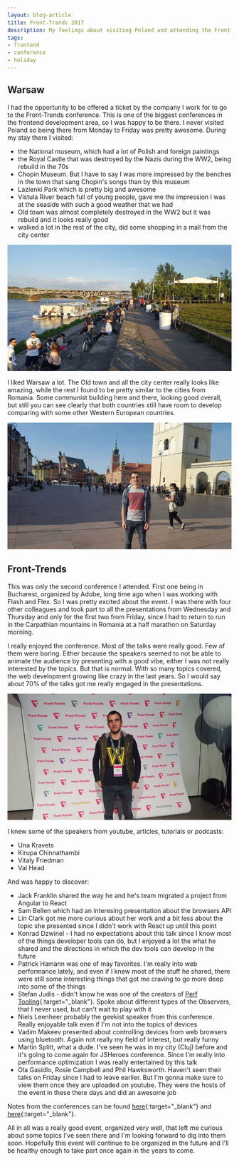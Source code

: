 ```yaml
---
layout: blog-article
title: Front-Trends 2017
description: My feelings about visiting Poland and attending the Front-Trends Conference.
tags:
- frontend
- conference
- holiday
---
```


## Warsaw
I had the opportunity to be offered a ticket by the company I work for to go to the Front-Trends conference. This is one of the biggest conferences in the frontend development area, so I was happy to be there. I never visited Poland so being there from Monday to Friday was pretty awesome. During my stay there I visited:
- the National museum, which had a lot of Polish and foreign paintings
- the Royal Castle that was destroyed by the Nazis during the WW2, being rebuild in the 70s
- Chopin Museum. But I have to say I was more impressed by the benches in the town that sang Chopin's songs than by this museum
- Lazienki Park which is pretty big and awesome
- Vistula River beach full of young people, gave me the impression I was at the seaside with such a good weather that we had
- Old town was almost completely destroyed in the WW2 but it was rebuild and it looks really good
- walked a lot in the rest of the city, did some shopping in a mall from the city center

![running](/assets/fronttrends3.jpg)

I liked Warsaw a lot. The Old town and all the city center really looks like amazing, while the rest I found to be pretty similar to the cities from Romania. Some communist building here and there, looking good overall, but still you can see clearly that both countries still have room to develop comparing with some other Western European countries.

![running](/assets/fronttrends1.jpg)

## Front-Trends
This was only the second conference I attended. First one being in Bucharest, organized by Adobe, long time ago when I was working with Flash and Flex. So I was pretty excited about the event. I was there with four other colleagues and took part to all the presentations from Wednesday and Thursday and only for the first two from Friday, since I had to return to run in the Carpathian mountains in Romania at a half marathon on Saturday morning.

I really enjoyed the conference. Most of the talks were really good. Few of them were boring. Either because the speakers seemed to not be able to animate the audience by presenting with a good vibe, either I was not really interested by the topics. But that is normal. With so many topics covered, the web development growing like crazy in the last years. So I would say about 70% of the talks got me really engaged in the presentations.

![running](/assets/fronttrends2.jpg)

I knew some of the speakers from youtube, articles, tutorials or podcasts:
- Una Kravets
- Kirupa Chinnathambi
- Vitaly Friedman
- Val Head

And was happy to discover:
- Jack Franklin shared the way he and he's team migrated a project from Angular to React
- Sam Bellen which had an interesing presentation about the browsers API
- Lin Clark got me more curious about her work and a bit less about the topic she presented since I didn't work with React up until this point
- Konrad Dzwinel - I had no expectations about this talk since I know most of the things developer tools can do, but I enjoyed a lot the what he shared and the directions in which the dev tools can develop in the future
- Patrick Hamann was one of may favorites. I'm really into web performance lately, and even if I knew most of the stuff he shared, there were still some interesting things that got me craving to go more deep into some of the things
- Stefan Judis - didn't know he was one of the creators of [Perf Tooling](http://www.perf-tooling.today/){:target="_blank"}. Spoke about different types of the Observers, that I never used, but can't wait to play with it
- Niels Leenheer probably the geekist speaker from this conference. Really enjoyable talk even if I'm not into the topics of devices
- Vadim Makeev presented about controlling devices from web browsers using bluetooth. Again not really my field of interest, but really funny
- Martin Splitt, what a dude. I've seen he was in my city (Cluj) before and it's going to come again for JSHeroes conference. Since I'm really into performance optimization I was really entertained by this talk
- Ola Gasidlo, Rosie Campbell and Phil Hawksworth. Haven't seen their talks on Friday since I had to leave earlier. But I'm gonna make sure to view them once they are uploaded on youtube. They were the hosts of the event in these there days and did an awesome job

Notes from the conferences can be found [here](https://github.com/nienkedekker/Front-Trends-2017){:target="_blank"} and [here](https://github.com/verlok/frontTrendsWarsaw2017){:target="_blank"}.

All in all was a really good event, organized very well, that left me curious about some topics I've seen there and I'm looking forward to dig into them soon. Hopefully this event will continue to be organized in the future and I'll be healthy enough to take part once again in the years to come.
